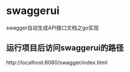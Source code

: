 # swaggerui
swagger自动生成API接口文档之go实现

## 运行项目后访问swaggerui的路径
http://localhost:8080/swagger/index.html
